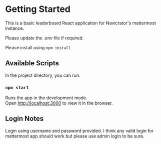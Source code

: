 # Getting Started

This is a basic leaderboard React application for Navicrator's mattermost instance. 

Please update the .env file if required.

Please install using `npm install`

## Available Scripts

In the project directory, you can run:

### `npm start`

Runs the app in the development mode.\
Open [http://localhost:3000](http://localhost:3000) to view it in the browser.

## Login Notes

Login using username and password provided. I think any valid login for mattermost app should work but please use admin login to be sure. 
